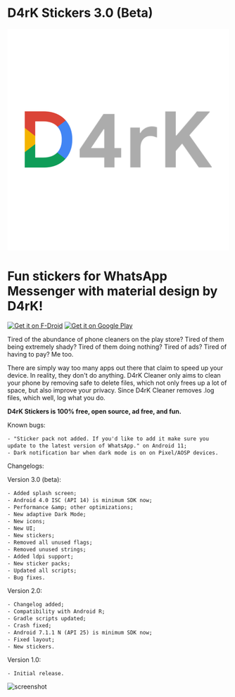 # D4rK Stickers 3.0 (Beta)
![logo](https://github.com/D4rK7355608/com.d4rk.stickers/blob/master/app/src/main/res/drawable-xxxhdpi/ic_splash_screen_d4rk.png)

# Fun stickers for WhatsApp Messenger with material design by D4rK!

[<img src="https://f-droid.org/badge/get-it-on.png"
     alt="Get it on F-Droid"
     height="90">](https://f-droid.org/packages/d4rk/)
[<img src="https://play.google.com/intl/en_us/badges/images/generic/en-play-badge.png"
    alt="Get it on Google Play"
    height="90">](https://play.google.com/store/apps/details?id=d4rk)

Tired of the abundance of phone cleaners on the play store? Tired of 
them being extremely shady? Tired of them doing nothing? Tired of ads? 
Tired of having to pay? Me too.

There are simply way too many apps out there that claim to speed up your device. In reality, they don't do anything.
D4rK Cleaner only aims to clean your phone by removing safe to delete files, which not only frees up a lot of space, but also improve your privacy. Since D4rK Cleaner removes .log files, which well, log what you do.

__D4rK Stickers is 100% free, open source, ad free, and fun.__

Known bugs:

    - "Sticker pack not added. If you'd like to add it make sure you update to the latest version of WhatsApp." on Android 11;
    - Dark notification bar when dark mode is on on Pixel/AOSP devices.
    
Changelogs:

Version 3.0 (beta):

    - Added splash screen;
    - Android 4.0 ISC (API 14) is minimum SDK now;
    - Performance &amp; other optimizations;
    - New adaptive Dark Mode;
    - New icons;
    - New UI;
    - New stickers;
    - Removed all unused flags;
    - Removed unused strings;
    - Added ldpi support;
    - New sticker packs;
    - Updated all scripts;
    - Bug fixes.

Version 2.0:

    - Changelog added;
    - Compatibility with Android R;
    - Gradle scripts updated;
    - Crash fixed;
    - Android 7.1.1 N (API 25) is minimum SDK now;
    - Fixed layout;
    - New stickers.

Version 1.0:

    - Initial release.

![screenshot]()
